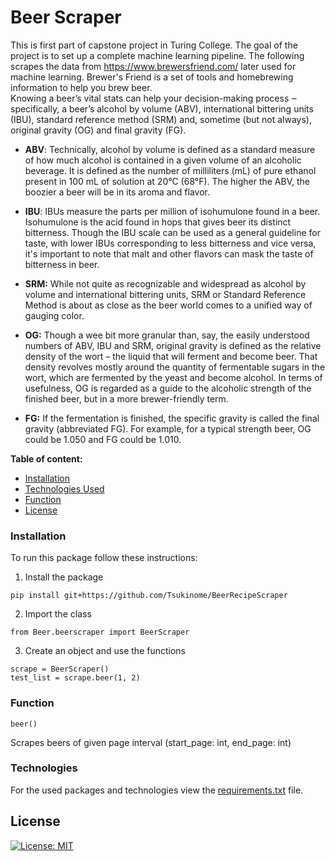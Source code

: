 # Beer Scraper

This is first part of capstone project in Turing College. The goal of the project is to set up a complete machine 
learning pipeline. The following scrapes the data from https://www.brewersfriend.com/ later used for machine learning.
Brewer's Friend is a set of tools and homebrewing information to help you brew beer.  
Knowing a beer’s vital stats can help your decision-making process ‒ specifically, 
a beer’s alcohol by volume (ABV), international bittering units (IBU), 
standard reference method (SRM) and, sometime (but not always), original gravity (OG) and final gravity (FG).

* **ABV**: Technically, alcohol by volume is defined as a standard measure of how much alcohol is contained in a given volume 
  of an alcoholic beverage. It is defined as the number of milliliters (mL) of pure ethanol present in 100 mL of solution at 20°C (68°F).
  The higher the ABV, the boozier a beer will be in its aroma and flavor.
  
* **IBU**: IBUs measure the parts per million of isohumulone found in a beer. 
  Isohumulone is the acid found in hops that gives beer its distinct bitterness. 
  Though the IBU scale can be used as a general guideline for taste, with lower 
  IBUs corresponding to less bitterness and vice versa, 
  it's important to note that malt and other flavors can mask the taste of bitterness in beer.
  
* **SRM:** While not quite as recognizable and widespread as alcohol by volume and international bittering units,
  SRM or Standard Reference Method is about as close as the beer world comes to a unified way of gauging color.
  
* **OG:** Though a wee bit more granular than, say, the easily understood numbers of ABV, IBU and SRM, 
  original gravity is defined as the relative density of the wort – the liquid that will ferment and become beer. 
  That density revolves mostly around the quantity of fermentable sugars in the wort, which are fermented by the yeast 
  and become alcohol. In terms of usefulness, OG is regarded as a guide to the alcoholic strength of the finished beer, 
  but in a more brewer-friendly term.
  
* **FG:** If the fermentation is finished, the specific gravity is called the final gravity (abbreviated FG). 
  For example, for a typical strength beer, OG could be 1.050 and FG could be 1.010.

**Table of content:**
* [Installation](#installation)
* [Technologies Used](#technologies)
* [Function](#function)
* [License](#license)

### Installation

To run this package follow these instructions:

1. Install the package
```
pip install git+https://github.com/Tsukinome/BeerRecipeScraper
```
2. Import the class
```
from Beer.beerscraper import BeerScraper
```
3. Create an object and use the functions
```
scrape = BeerScraper()
test_list = scrape.beer(1, 2)
```

### Function 

```
beer()
```
Scrapes beers of given page interval (start_page: int, end_page: int)

### Technologies
For the used packages and technologies view the [requirements.txt](requirements.txt) file.

## License

[![License: MIT](https://img.shields.io/badge/License-MIT-yellow.svg)](https://opensource.org/licenses/MIT)
